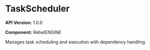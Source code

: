 # TaskScheduler

**API Version:** 1.0.0

**Component:** RebelENGINE

Manages task scheduling and execution with dependency handling

